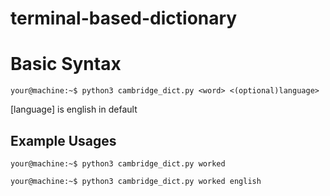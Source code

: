 # terminal-based-dictionary
# Basic Syntax
```console
your@machine:~$ python3 cambridge_dict.py <word> <(optional)language>
```
[language] is english in default
## Example Usages
```console
your@machine:~$ python3 cambridge_dict.py worked
```
```console
your@machine:~$ python3 cambridge_dict.py worked english
```

